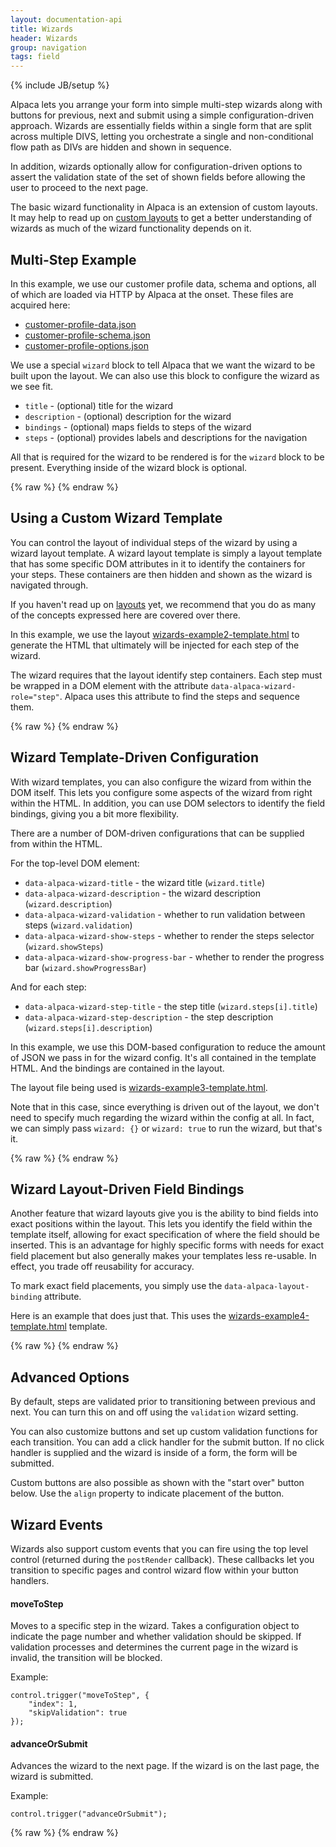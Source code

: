 ```yaml
---
layout: documentation-api
title: Wizards
header: Wizards
group: navigation
tags: field
---
```

{% include JB/setup %}

Alpaca lets you arrange your form into simple multi-step wizards along with buttons for previous, next and submit
using a simple configuration-driven approach.  Wizards are essentially fields within a single form that are split
across multiple DIVS, letting you orchestrate a single and non-conditional flow path as DIVs are hidden and shown
in sequence.

In addition, wizards optionally allow for configuration-driven options to assert the validation state of the set of
shown fields before allowing the user to proceed to the next page.

The basic wizard functionality in Alpaca is an extension of custom layouts.  It may help to read up on
<a href="/docs/api/layouts.html">custom layouts</a> to get a better understanding of wizards as much of the
wizard functionality depends on it.

## Multi-Step Example
In this example, we use our customer profile data, schema and options, all of which are loaded via HTTP by Alpaca
at the onset.  These files are acquired here:

<ul>
    <li><a href="/data/customer-profile-data.json">customer-profile-data.json</a></li>
    <li><a href="/data/customer-profile-schema.json">customer-profile-schema.json</a></li>
    <li><a href="/data/customer-profile-options.json">customer-profile-options.json</a></li>
</ul>

We use a special <code>wizard</code> block to tell Alpaca that we want the wizard to be built upon the layout.
We can also use this block to configure the wizard as we see fit.

<ul>
    <li><code>title</code> - (optional) title for the wizard</li>
    <li><code>description</code> - (optional) description for the wizard</li>
    <li><code>bindings</code> - (optional) maps fields to steps of the wizard</li>
    <li><code>steps</code> - (optional) provides labels and descriptions for the navigation</li>
</ul>

All that is required for the wizard to be rendered is for the <code>wizard</code> block to be present.  Everything
inside of the wizard block is optional.

<div id="field1"></div>
{% raw %}
<script type="text/javascript" id="field1-script">
$("#field1").alpaca({
    "dataSource": "/data/customer-profile-data.json",
    "schemaSource": "/data/customer-profile-schema.json",
    "optionsSource": "/data/customer-profile-options.json",
    "view": {
        "parent": "bootstrap-edit-horizontal",
        "wizard": {
            "title": "Welcome to the Wizard",
            "description": "Please fill things in as you wish",
            "bindings": {
                "name": 1,
                "age": 1,
                "gender": 1,
                "photo": 1,
                "member": 2,
                "phone": 2,
                "icecream": 3,
                "address": 3
            },
            "steps": [{
                "title": "Getting Started",
                "description": "Basic Information"
            }, {
                "title": "Details",
                "description": "Personal Information"
            }, {
                "title": "Preferences",
                "description": "Customize your Profile"
            }]
        }
    }
});</script>
{% endraw %}


## Using a Custom Wizard Template

You can control the layout of individual steps of the wizard by using a wizard layout template.  A wizard
layout template is simply a layout template that has some specific DOM attributes in it to identify the containers
for your steps.  These containers are then hidden and shown as the wizard is navigated through.

If you haven't read up on <a href="layouts.html">layouts</a> yet, we recommend that you do as many of the concepts
expressed here are covered over there.

In this example, we use the layout <a href="./wizards-example2-template.html">wizards-example2-template.html</a>
to generate the HTML that ultimately will be injected for each step of the wizard.

The wizard requires that the layout identify step containers.  Each step must be wrapped in a DOM element
with the attribute <code>data-alpaca-wizard-role="step"</code>.  Alpaca uses this attribute to find the steps
and sequence them.

<div id="field2"></div>
{% raw %}
<script type="text/javascript" id="field2-script">
$("#field2").alpaca({
    "dataSource": "/data/customer-profile-data.json",
    "schemaSource": "/data/customer-profile-schema.json",
    "optionsSource": "/data/customer-profile-options.json",
    "view": {
        "parent": "bootstrap-edit-horizontal",
        "layout": {
            "template": './wizards-example2-template.html'
        },
        "wizard": {
            "title": "Welcome to the Wizard",
            "description": "Please fill things in as you wish",
            "bindings": {
                "name": 1,
                "age": 1,
                "gender": 1,
                "photo": 1,
                "member": 2,
                "phone": 2,
                "icecream": 3,
                "address": 3
            },
            "steps": [{
                "title": "Getting Started",
                "description": "Basic Information"
            }, {
                "title": "Details",
                "description": "Personal Information"
            }, {
                "title": "Preferences",
                "description": "Customize your Profile"
            }]
        }
    }
});</script>
{% endraw %}

## Wizard Template-Driven Configuration

With wizard templates, you can also configure the wizard from within the DOM itself.  This lets you configure some
aspects of the wizard from right within the HTML.  In addition, you can use DOM selectors to identify the field
bindings, giving you a bit more flexibility.

There are a number of DOM-driven configurations that can be supplied from within the HTML.

For the top-level DOM element:
<ul>
    <li><code>data-alpaca-wizard-title</code> - the wizard title (<code>wizard.title</code>)</li>
    <li><code>data-alpaca-wizard-description</code> - the wizard description (<code>wizard.description</code>)</li>
    <li><code>data-alpaca-wizard-validation</code> - whether to run validation between steps (<code>wizard.validation</code>)</li>
    <li><code>data-alpaca-wizard-show-steps</code> - whether to render the steps selector (<code>wizard.showSteps</code>)</li>
    <li><code>data-alpaca-wizard-show-progress-bar</code> - whether to render the progress bar (<code>wizard.showProgressBar</code>)</li>
</ul>

And for each step:
<ul>
    <li><code>data-alpaca-wizard-step-title</code> - the step title (<code>wizard.steps[i].title</code>)
    <li><code>data-alpaca-wizard-step-description</code> - the step description (<code>wizard.steps[i].description</code>)</li>
</ul>

In this example, we use this DOM-based configuration to reduce the amount of JSON we pass in for the wizard config.
It's all contained in the template HTML.  And the bindings are contained in the layout.

The layout file being used is  <a href="./wizards-example3-template.html">wizards-example3-template.html</a>.

Note that in this case, since everything is driven out of the layout, we don't need to specify much regarding the
wizard within the config at all.  In fact, we can simply pass <code>wizard: {}</code> or <code>wizard: true</code>
to run the wizard, but that's it.

<div id="field3"></div>
{% raw %}
<script type="text/javascript" id="field3-script">
$("#field3").alpaca({
    "dataSource": "/data/customer-profile-data.json",
    "schemaSource": "/data/customer-profile-schema.json",
    "optionsSource": "/data/customer-profile-options.json",
    "view": {
        "parent": "bootstrap-edit-horizontal",
        "layout": {
            "template": './wizards-example3-template.html',
            "bindings": {
                "name": "step1",
                "age": "step1",
                "gender": "step1",
                "photo": "step1",
                "member": "step2",
                "phone": "step2",
                "icecream": "step3",
                "address": "step3"
            }
        },
        "wizard": true
    }
});</script>
{% endraw %}


## Wizard Layout-Driven Field Bindings

Another feature that wizard layouts give you is the ability to bind fields into exact positions within the layout.
This lets you identify the field within the template itself, allowing for exact specification of where the field
should be inserted.  This is an advantage for highly specific forms with needs for exact field placement but
also generally makes your templates less re-usable.  In effect, you trade off reusability for accuracy.

To mark exact field placements, you simply use the <code>data-alpaca-layout-binding</code> attribute.

Here is an example that does just that.  This uses the  <a href="./wizards-example4-template.html">wizards-example4-template.html</a>
template.

<div id="field4"></div>
{% raw %}
<script type="text/javascript" id="field4-script">
$("#field4").alpaca({
    "dataSource": "/data/customer-profile-data.json",
    "schemaSource": "/data/customer-profile-schema.json",
    "optionsSource": "/data/customer-profile-options.json",
    "view": {
        "parent": "bootstrap-edit-horizontal",
        "layout": {
            "template": './wizards-example4-template.html',
        },
        "wizard": {
        }
    }
});</script>
{% endraw %}


## Advanced Options

By default, steps are validated prior to transitioning between previous and next.  You can turn this on and off
using the <code>validation</code> wizard setting.

You can also customize buttons and set up custom validation functions for each transition.  You can add a click
handler for the submit button.  If no click handler is supplied and the wizard is inside of a form, the form will
be submitted.

Custom buttons are also possible as shown with the "start over" button below.  Use the <code>align</code> property
to indicate placement of the button.

## Wizard Events

Wizards also support custom events that you can fire using the top level control (returned during the <code>postRender</code>
callback).  These callbacks let you transition to specific pages and control wizard flow within your button handlers.

#### moveToStep
Moves to a specific step in the wizard.  Takes a configuration object to indicate the page number and whether
validation should be skipped.  If validation processes and determines the current page in the wizard is invalid,
the transition will be blocked.

Example:
````
control.trigger("moveToStep", {
    "index": 1,
    "skipValidation": true
});
````

#### advanceOrSubmit
Advances the wizard to the next page.  If the wizard is on the last page, the wizard is submitted.

Example:
````
control.trigger("advanceOrSubmit");
````

<div id="field5"></div>
{% raw %}
<script type="text/javascript" id="field5-script">
$("#field5").alpaca({
    "dataSource": "/data/customer-profile-data.json",
    "schemaSource": "/data/customer-profile-schema.json",
    "optionsSource": "/data/customer-profile-options.json",
    "view": {
        "parent": "bootstrap-edit-horizontal",
        "wizard": {
            "title": "Welcome to the Wizard",
            "description": "Please fill things in as you wish",
            "bindings": {
                "name": 1,
                "age": 1,
                "gender": 1,
                "photo": 1,
                "member": 2,
                "phone": 2,
                "icecream": 3,
                "address": 3
            },
            "steps": [{
                "title": "Getting Started",
                "description": "Basic Information"
            }, {
                "title": "Details",
                "description": "Personal Information"
            }, {
                "title": "Preferences",
                "description": "Customize your Profile"
            }],
            "showSteps": true,
            "showProgressBar": false,
            "validation": true,
            "buttons": {
                "first": {
                    "title": "Go to First Page",
                    "align": "left",
                    "click": function(e) {
                        this.trigger("moveToStep", {
                            "index": 0,
                            "skipValidation": true
                        });
                    }
                },
                "previous": {
                    "validate": function(callback) {
                        console.log("Previous validate()");
                        callback(true);
                    }
                },
                "next": {
                    "validate": function(callback) {
                        console.log("Next validate()");
                        callback(true);
                    }
                },
                "submit": {
                    "title": "All Done!",
                    "validate": function(callback) {
                        console.log("Submit validate()");
                        callback(true);
                    },
                    "click": function(e) {
                        alert(JSON.stringify(this.getValue(), null, "  "));
                    }
                }
            }
        }
    }
});</script>
{% endraw %}


